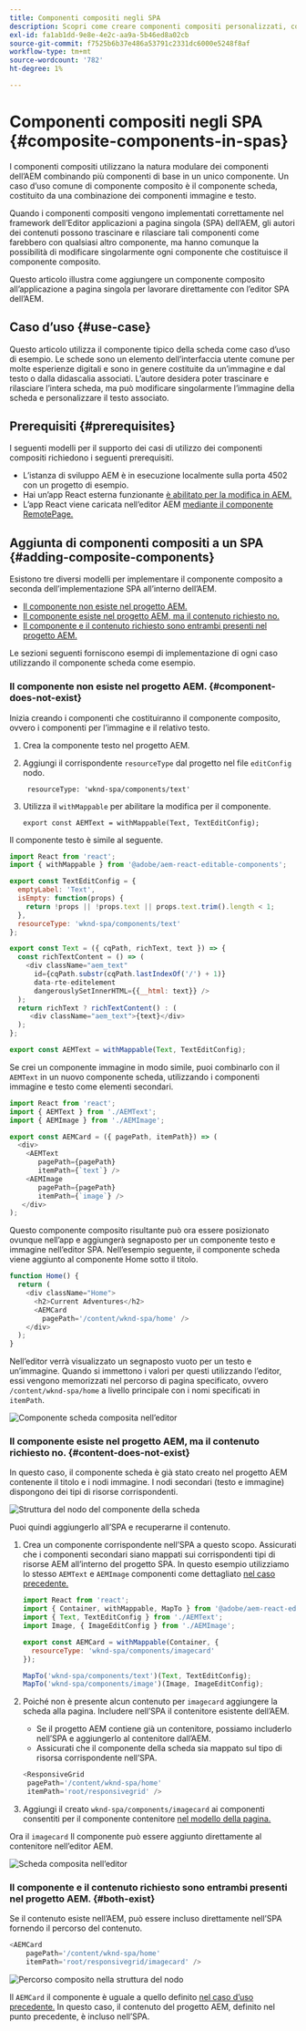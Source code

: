```yaml
---
title: Componenti compositi negli SPA
description: Scopri come creare componenti compositi personalizzati, composti da altri componenti compatibili con l’editor di applicazioni a pagina singola (SPA) dell’AEM.
exl-id: fa1ab1dd-9e8e-4e2c-aa9a-5b46ed8a02cb
source-git-commit: f7525b6b37e486a53791c2331dc6000e5248f8af
workflow-type: tm+mt
source-wordcount: '782'
ht-degree: 1%

---
```


# Componenti compositi negli SPA {#composite-components-in-spas}

I componenti compositi utilizzano la natura modulare dei componenti dell’AEM combinando più componenti di base in un unico componente. Un caso d’uso comune di componente composito è il componente scheda, costituito da una combinazione dei componenti immagine e testo.

Quando i componenti compositi vengono implementati correttamente nel framework dell’Editor applicazioni a pagina singola (SPA) dell’AEM, gli autori dei contenuti possono trascinare e rilasciare tali componenti come farebbero con qualsiasi altro componente, ma hanno comunque la possibilità di modificare singolarmente ogni componente che costituisce il componente composito.

Questo articolo illustra come aggiungere un componente composito all’applicazione a pagina singola per lavorare direttamente con l’editor SPA dell’AEM.

## Caso d’uso  {#use-case}

Questo articolo utilizza il componente tipico della scheda come caso d’uso di esempio. Le schede sono un elemento dell’interfaccia utente comune per molte esperienze digitali e sono in genere costituite da un’immagine e dal testo o dalla didascalia associati. L’autore desidera poter trascinare e rilasciare l’intera scheda, ma può modificare singolarmente l’immagine della scheda e personalizzare il testo associato.

## Prerequisiti {#prerequisites}

I seguenti modelli per il supporto dei casi di utilizzo dei componenti compositi richiedono i seguenti prerequisiti.

* L’istanza di sviluppo AEM è in esecuzione localmente sulla porta 4502 con un progetto di esempio.
* Hai un’app React esterna funzionante [è abilitato per la modifica in AEM.](editing-external-spa.md)
* L’app React viene caricata nell’editor AEM [mediante il componente RemotePage.](remote-page.md)

## Aggiunta di componenti compositi a un SPA {#adding-composite-components}

Esistono tre diversi modelli per implementare il componente composito a seconda dell’implementazione SPA all’interno dell’AEM.

* [Il componente non esiste nel progetto AEM.](#component-does-not-exist)
* [Il componente esiste nel progetto AEM, ma il contenuto richiesto no.](#content-does-not-exist)
* [Il componente e il contenuto richiesto sono entrambi presenti nel progetto AEM.](#both-exist)

Le sezioni seguenti forniscono esempi di implementazione di ogni caso utilizzando il componente scheda come esempio.

### Il componente non esiste nel progetto AEM. {#component-does-not-exist}

Inizia creando i componenti che costituiranno il componente composito, ovvero i componenti per l’immagine e il relativo testo.

1. Crea la componente testo nel progetto AEM.
1. Aggiungi il corrispondente `resourceType` dal progetto nel file `editConfig` nodo.

   ```text
    resourceType: 'wknd-spa/components/text' 
   ```

1. Utilizza il `withMappable` per abilitare la modifica per il componente.

   ```text
   export const AEMText = withMappable(Text, TextEditConfig); 
   ```

Il componente testo è simile al seguente.

```javascript
import React from 'react';
import { withMappable } from '@adobe/aem-react-editable-components';

export const TextEditConfig = {
  emptyLabel: 'Text',
  isEmpty: function(props) {
    return !props || !props.text || props.text.trim().length < 1;
  },
  resourceType: 'wknd-spa/components/text'
};

export const Text = ({ cqPath, richText, text }) => {
  const richTextContent = () => (
    <div className="aem_text"
      id={cqPath.substr(cqPath.lastIndexOf('/') + 1)}
      data-rte-editelement
      dangerouslySetInnerHTML={{__html: text}} />
  );
  return richText ? richTextContent() : (
     <div className="aem_text">{text}</div>
  );
};

export const AEMText = withMappable(Text, TextEditConfig);
```

Se crei un componente immagine in modo simile, puoi combinarlo con il `AEMText` in un nuovo componente scheda, utilizzando i componenti immagine e testo come elementi secondari.

```javascript
import React from 'react';
import { AEMText } from './AEMText';
import { AEMImage } from './AEMImage';

export const AEMCard = ({ pagePath, itemPath}) => (
  <div>
    <AEMText
       pagePath={pagePath}
       itemPath={`text`} />
    <AEMImage
       pagePath={pagePath}
       itemPath={`image`} />
   </div>
);
```

Questo componente composito risultante può ora essere posizionato ovunque nell’app e aggiungerà segnaposto per un componente testo e immagine nell’editor SPA. Nell’esempio seguente, il componente scheda viene aggiunto al componente Home sotto il titolo.

```javascript
function Home() {
  return (
    <div className="Home">
      <h2>Current Adventures</h2>
      <AEMCard
        pagePath='/content/wknd-spa/home' />
    </div>
  );
}
```

Nell’editor verrà visualizzato un segnaposto vuoto per un testo e un’immagine. Quando si immettono i valori per questi utilizzando l’editor, essi vengono memorizzati nel percorso di pagina specificato, ovvero `/content/wknd-spa/home`  a livello principale con i nomi specificati in `itemPath`.

![Componente scheda composita nell’editor](assets/composite-card.png)

### Il componente esiste nel progetto AEM, ma il contenuto richiesto no. {#content-does-not-exist}

In questo caso, il componente scheda è già stato creato nel progetto AEM contenente il titolo e i nodi immagine. I nodi secondari (testo e immagine) dispongono dei tipi di risorse corrispondenti.

![Struttura del nodo del componente della scheda](assets/composite-node-structure.png)

Puoi quindi aggiungerlo all’SPA e recuperarne il contenuto.

1. Crea un componente corrispondente nell’SPA a questo scopo. Assicurati che i componenti secondari siano mappati sui corrispondenti tipi di risorse AEM all’interno del progetto SPA. In questo esempio utilizziamo lo stesso `AEMText` e `AEMImage` componenti come dettagliato [nel caso precedente.](#component-does-not-exist)

   ```javascript
   import React from 'react';
   import { Container, withMappable, MapTo } from '@adobe/aem-react-editable-components';
   import { Text, TextEditConfig } from './AEMText';
   import Image, { ImageEditConfig } from './AEMImage';
   
   export const AEMCard = withMappable(Container, {
     resourceType: 'wknd-spa/components/imagecard'
   });
   
   MapTo('wknd-spa/components/text')(Text, TextEditConfig);
   MapTo('wknd-spa/components/image')(Image, ImageEditConfig);
   ```

1. Poiché non è presente alcun contenuto per `imagecard` aggiungere la scheda alla pagina. Includere nell’SPA il contenitore esistente dell’AEM.
   * Se il progetto AEM contiene già un contenitore, possiamo includerlo nell’SPA e aggiungerlo al contenitore dall’AEM.
   * Assicurati che il componente della scheda sia mappato sul tipo di risorsa corrispondente nell’SPA.

   ```javascript
   <ResponsiveGrid
    pagePath='/content/wknd-spa/home'
    itemPath='root/responsivegrid' />
   ```

1. Aggiungi il creato `wknd-spa/components/imagecard` ai componenti consentiti per il componente contenitore [nel modello della pagina.](/help/sites-cloud/authoring/features/templates.md)

Ora il `imagecard` Il componente può essere aggiunto direttamente al contenitore nell’editor AEM.

![Scheda composita nell’editor](assets/composite-card.gif)

### Il componente e il contenuto richiesto sono entrambi presenti nel progetto AEM. {#both-exist}

Se il contenuto esiste nell’AEM, può essere incluso direttamente nell’SPA fornendo il percorso del contenuto.

```javascript
<AEMCard
    pagePath='/content/wknd-spa/home'
    itemPath='root/responsivegrid/imagecard' />
```

![Percorso composito nella struttura del nodo](assets/composite-path.png)

Il `AEMCard` il componente è uguale a quello definito [nel caso d’uso precedente.](#content-does-not-exist) In questo caso, il contenuto del progetto AEM, definito nel punto precedente, è incluso nell’SPA.
